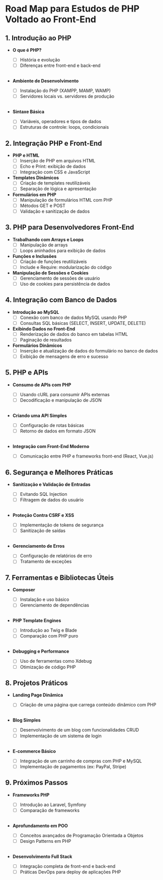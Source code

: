 # Road Map para Estudos de PHP Voltado ao Front-End

## 1. Introdução ao PHP

-  **O que é PHP?**
     - [ ] História e evolução
     - [ ] Diferenças entre front-end e back-end
    <br/>

-  **Ambiente de Desenvolvimento**
    - [ ] Instalação do PHP (XAMPP, MAMP, WAMP)
    - [ ] Servidores locais vs. servidores de produção
    <br/>

-  **Sintaxe Básica**
    - [ ] Variáveis, operadores e tipos de dados
    - [ ] Estruturas de controle: loops, condicionais

## 2. Integração PHP e Front-End

- **PHP e HTML**
  - [ ] Inserção de PHP em arquivos HTML
  - [ ] Echo e Print: exibição de dados
  - [ ] Integração com CSS e JavaScript
    <br/>

- **Templates Dinâmicos**
  - [ ] Criação de templates reutilizáveis
  - [ ] Separação de lógica e apresentação
    <br/>

- **Formulários em PHP**
  - [ ] Manipulação de formulários HTML com PHP
  - [ ] Métodos GET e POST
  - [ ] Validação e sanitização de dados

## 3. PHP para Desenvolvedores Front-End

- **Trabalhando com Arrays e Loops**
  - [ ] Manipulação de arrays
  - [ ] Loops aninhados para exibição de dados
    <br/>

- **Funções e Inclusões**
  - [ ] Criação de funções reutilizáveis
  - [ ] Include e Require: modularização do código
    <br/>

- **Manipulação de Sessões e Cookies**
  - [ ] Gerenciamento de sessões de usuário
  - [ ] Uso de cookies para persistência de dados

## 4. Integração com Banco de Dados

- **Introdução ao MySQL**
  - [ ] Conexão com banco de dados MySQL usando PHP
  - [ ] Consultas SQL básicas (SELECT, INSERT, UPDATE, DELETE)
    <br/>

- **Exibindo Dados no Front-End**
  - [ ] Renderização de dados do banco em tabelas HTML
  - [ ] Paginação de resultados
    <br/>

- **Formulários Dinâmicos**
  - [ ] Inserção e atualização de dados do formulário no banco de dados
  - [ ] Exibição de mensagens de erro e sucesso

## 5. PHP e APIs

- **Consumo de APIs com PHP**
    - [ ] Usando cURL para consumir APIs externas
    - [ ] Decodificação e manipulação de JSON
    <br/>

- **Criando uma API Simples**
    - [ ] Configuração de rotas básicas
    - [ ] Retorno de dados em formato JSON
    <br/>

- **Integração com Front-End Moderno**
    - [ ] Comunicação entre PHP e frameworks front-end (React, Vue.js)

## 6. Segurança e Melhores Práticas

- **Sanitização e Validação de Entradas**
    - [ ] Evitando SQL Injection
    - [ ] Filtragem de dados do usuário
    <br/>

- **Proteção Contra CSRF e XSS**
    - [ ] Implementação de tokens de segurança
    - [ ] Sanitização de saídas
    <br/>

- **Gerenciamento de Erros**
    - [ ] Configuração de relatórios de erro
    - [ ] Tratamento de exceções

## 7. Ferramentas e Bibliotecas Úteis

- **Composer**
    - [ ] Instalação e uso básico
    - [ ] Gerenciamento de dependências
    <br/>

- **PHP Template Engines**
    - [ ] Introdução ao Twig e Blade
    - [ ] Comparação com PHP puro
    <br/>

-  **Debugging e Performance**
    - [ ] Uso de ferramentas como Xdebug
    - [ ] Otimização de código PHP

## 8. Projetos Práticos

-  **Landing Page Dinâmica**
    - [ ] Criação de uma página que carrega conteúdo dinâmico com PHP
    <br/>

- **Blog Simples**
    - [ ] Desenvolvimento de um blog com funcionalidades CRUD
    - [ ] Implementação de um sistema de login
    <br/>

- **E-commerce Básico**
    - [ ] Integração de um carrinho de compras com PHP e MySQL
    - [ ] Implementação de pagamentos (ex: PayPal, Stripe)

## 9. Próximos Passos

- **Frameworks PHP**
    - [ ] Introdução ao Laravel, Symfony
    - [ ] Comparação de frameworks
    <br/>

- **Aprofundamento em POO**
    - [ ] Conceitos avançados de Programação Orientada a Objetos
    - [ ] Design Patterns em PHP
    <br/>

- **Desenvolvimento Full Stack**
    - [ ] Integração completa de front-end e back-end
    - [ ] Práticas DevOps para deploy de aplicações PHP
